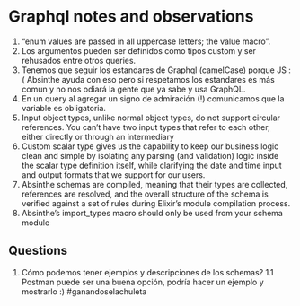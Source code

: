 # Graphql notes and observations

1. “enum values are passed in all uppercase letters; the value macro”.
2. Los argumentos pueden ser definidos como tipos custom y ser rehusados entre otros queries.
3. Tenemos que seguir los estandares de Graphql (camelCase) porque JS :( Absinthe ayuda con eso
   pero si respetamos los estandares es más comun y no nos odiará la gente que ya sabe y usa GraphQL.
4. En un query al agregar un signo de admiración (!) comunicamos que la variable es obligatoria.
5. Input object types, unlike normal object types, do not support circular references. You can’t have two input types that refer to each other, either directly or through an intermediary
6. Custom scalar type gives us the capability to keep our business logic clean and simple by isolating any parsing (and validation) logic inside the scalar type definition itself, while clarifying the date and time input and output formats that we support for our users.
7. Absinthe schemas are compiled, meaning that their types are collected, references are resolved, and the overall structure of the schema is verified against a set of rules during Elixir’s module compilation process.
8. Absinthe’s import_types macro should only be used from your schema module



## Questions
1. Cómo podemos tener ejemplos y descripciones de los schemas?
    1.1 Postman puede ser una buena opción, podría hacer un ejemplo y mostrarlo :) #ganandoselachuleta



